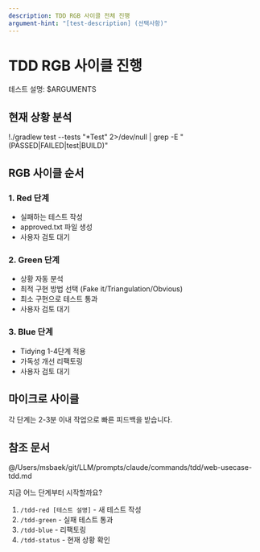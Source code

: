 ```yaml
---
description: TDD RGB 사이클 전체 진행
argument-hint: "[test-description] (선택사항)"
---
```


# TDD RGB 사이클 진행

테스트 설명: $ARGUMENTS

## 현재 상황 분석
!./gradlew test --tests "*Test" 2>/dev/null | grep -E "(PASSED|FAILED|test|BUILD)"

## RGB 사이클 순서

### 1. Red 단계
- 실패하는 테스트 작성
- approved.txt 파일 생성
- 사용자 검토 대기

### 2. Green 단계
- 상황 자동 분석
- 최적 구현 방법 선택 (Fake it/Triangulation/Obvious)
- 최소 구현으로 테스트 통과
- 사용자 검토 대기

### 3. Blue 단계
- Tidying 1-4단계 적용
- 가독성 개선 리팩토링
- 사용자 검토 대기

## 마이크로 사이클
각 단계는 2-3분 이내 작업으로 빠른 피드백을 받습니다.

## 참조 문서
@/Users/msbaek/git/LLM/prompts/claude/commands/tdd/web-usecase-tdd.md

지금 어느 단계부터 시작할까요?

1. `/tdd-red [테스트 설명]` - 새 테스트 작성
2. `/tdd-green` - 실패 테스트 통과
3. `/tdd-blue` - 리팩토링
4. `/tdd-status` - 현재 상황 확인